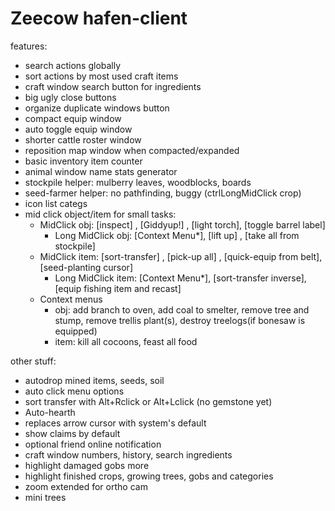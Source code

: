 # Zeecow hafen-client

features:
 - search actions globally
 - sort actions by most used craft items
 - craft window search button for ingredients 
 - big ugly close buttons
 - organize duplicate windows button 
 - compact equip window
 - auto toggle equip window
 - shorter cattle roster window
 - reposition map window when compacted/expanded
 - basic inventory item counter
 - animal window name stats generator
 - stockpile helper: mulberry leaves, woodblocks, boards
 - seed-farmer helper: no pathfinding, buggy (ctrlLongMidClick crop)
 - icon list categs
 - mid click object/item for small tasks:
   - MidClick obj: [inspect] , [Giddyup!] , [light torch], [toggle barrel label]
     - Long MidClick obj: [Context Menu*], [lift up] , [take all from stockpile]
   - MidClick item: [sort-transfer] , [pick-up all] , [quick-equip from belt], [seed-planting cursor]
     - Long MidClick item: [Context Menu*], [sort-transfer inverse], [equip fishing item and recast]
   - Context menus 
     - obj: add branch to oven, add coal to smelter, remove tree and stump, remove trellis plant(s), destroy treelogs(if bonesaw is equipped)
     - item: kill all cocoons, feast all food


other stuff:
 - autodrop mined items, seeds, soil
 - auto click menu options  
 - sort transfer with Alt+Rclick or Alt+Lclick (no gemstone yet)
 - Auto-hearth  
 - replaces arrow cursor with system's default
 - show claims by default
 - optional friend online notification
 - craft window numbers, history, search ingredients
 - highlight damaged gobs more  
 - highlight finished crops, growing trees, gobs and categories
 - zoom extended for ortho cam
 - mini trees